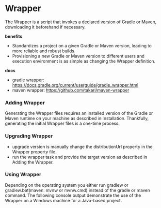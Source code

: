 # Wrapper
The Wrapper is a script that invokes a declared version of Gradle or Maven, downloading it beforehand if necessary.

**benefits**
* Standardizes a project on a given Gradle or Maven version, leading to more reliable and robust builds.
* Provisioning a new Gradle or Maven version to different users and execution environment is as simple as changing the Wrapper definition.

**docs**
* gradle wrapper: https://docs.gradle.org/current/userguide/gradle_wrapper.html
* maven wrapper: https://github.com/takari/maven-wrapper
### Adding Wrapper
Generating the Wrapper files requires an installed version of the Gradle or Maven runtime on your machine as described in Installation. Thankfully, generating the initial Wrapper files is a one-time process.
### Upgrading Wrapper
* upgrade version is manually change the distributionUrl property in the Wrapper property file.
* run the wrapper task and provide the target version as described in Adding the Wrapper. 
### Using Wrapper
Depending on the operating system you either run gradlew or gradlew.bat(maven: mvnw or mvnw.cmd) instead of the gradle or maven command. The following console output demonstrate the use of the Wrapper on a Windows machine for a Java-based project.


